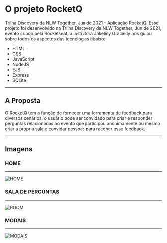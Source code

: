 # O projeto RocketQ
Trilha Discovery da NLW Together, Jun de 2021 - Aplicação RocketQ.
Esse projeto foi desenvolvido na Trilha Discovery da NLW Together, Jun de 2021, evento criado pela Rocketseat, a instrutora Jakeliny Gracielly nos guiou sobre todos os aspectos das tecnologias abaixo:

* HTML
* CSS
* JavaScript
* NodeJS
* EJS
* Express
* SQLite

<hr>

## A Proposta
O RocketQ tem a função de fornecer uma ferramenta de feedback para diversos cenários, o usuário pode ser convidado para criar e responder perguntas relacionadas ao evento que participou anonimamente ou mesmo criar a própria sala e convidar pessoas para receber esse feedback.

<hr>

## Imagens

### HOME
<hr>

![HOME](https://i2.paste.pics/CYW6D.png)

### SALA DE PERGUNTAS
<hr>

![ROOM](https://i2.paste.pics/CYW73.png)

### MODAIS
<hr>

![MODAIS](https://i2.paste.pics/CYW8W.png)
